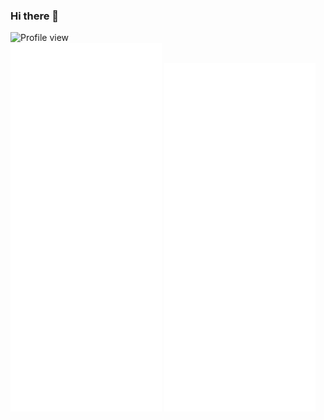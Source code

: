 ### Hi there 👋

<!--
**ansidev/ansidev** is a ✨ _special_ ✨ repository because its `README.md` (this file) appears on your GitHub profile.

Here are some ideas to get you started:

- 🔭 I’m currently working on ...
- 🌱 I’m currently learning ...
- 👯 I’m looking to collaborate on ...
- 🤔 I’m looking for help with ...
- 💬 Ask me about ...
- 📫 How to reach me: ...
- 😄 Pronouns: ...
- ⚡ Fun fact: ...
-->

<div>
  <img src="https://komarev.com/ghpvc/?username=ansidev" alt="Profile view" />
</div>

<div>
  <img src="https://github.com/ansidev/ansidev/blob/main/github_metrics_01.svg" width="48%" />
  <img src="https://github.com/ansidev/ansidev/blob/main/github_metrics_02.svg" width="48%" />
</div>
